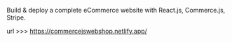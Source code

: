 Build & deploy a complete eCommerce website with React.js, Commerce.js, Stripe.

url >>> https://commercejswebshop.netlify.app/
